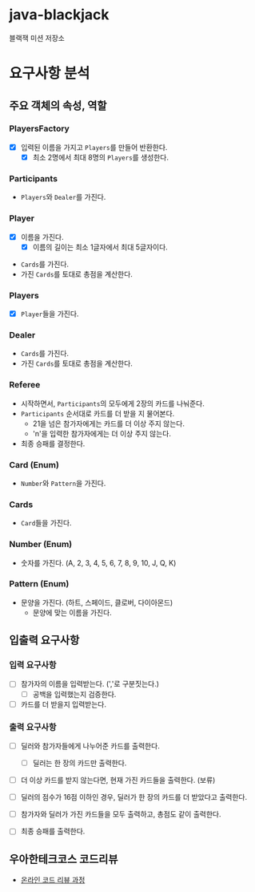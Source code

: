 # java-blackjack

블랙잭 미션 저장소

# 요구사항 분석
## 주요 객체의 속성, 역할
### PlayersFactory
- [x] 입력된 이름을 가지고 `Players`를 만들어 반환한다.
  - [x] 최소 2명에서 최대 8명의 `Players`를 생성한다.

### Participants
- `Players`와 `Dealer`를 가진다.

### Player
- [x] 이름을 가진다.
  - [x] 이름의 길이는 최소 1글자에서 최대 5글자이다.
- `Cards`를 가진다.
- 가진 `Cards`를 토대로 총점을 계산한다.

### Players
- [x] `Player`들을 가진다.

### Dealer
- `Cards`를 가진다.
- 가진 `Cards`를 토대로 총점을 계산한다.

### Referee
- 시작하면서, `Participants`의 모두에게 2장의 카드를 나눠준다.
- `Participants` 순서대로 카드를 더 받을 지 물어본다.
  - 21을 넘은 참가자에게는 카드를 더 이상 주지 않는다.
  - 'n'을 입력한 참가자에게는 더 이상 주지 않는다.
- 최종 승패를 결정한다.

### Card (Enum)
- `Number`와 `Pattern`을 가진다.

### Cards
- `Card`들을 가진다.

### Number (Enum)
- 숫자를 가진다. (A, 2, 3, 4, 5, 6, 7, 8, 9, 10, J, Q, K)

### Pattern (Enum)
- 문양을 가진다. (하트, 스페이드, 클로버, 다이아몬드)
  - 문양에 맞는 이름을 가진다.

## 입출력 요구사항
### 입력 요구사항
- [ ] 참가자의 이름을 입력받는다. (','로 구분짓는다.)
  - [ ] 공백을 입력했는지 검증한다.
- [ ] 카드를 더 받을지 입력받는다.

### 출력 요구사항
- [ ] 딜러와 참가자들에게 나누어준 카드를 출력한다.
  - [ ] 딜러는 한 장의 카드만 출력한다.
- [ ] 더 이상 카드를 받지 않는다면, 현재 가진 카드들을 출력한다. (보류)
- [ ] 딜러의 점수가 16점 이하인 경우, 딜러가 한 장의 카드를 더 받았다고 출력한다.
- [ ] 참가자와 딜러가 가진 카드들을 모두 출력하고, 총점도 같이 출력한다.
- [ ] 최종 승패를 출력한다.


## 우아한테크코스 코드리뷰

- [온라인 코드 리뷰 과정](https://github.com/woowacourse/woowacourse-docs/blob/master/maincourse/README.md)
